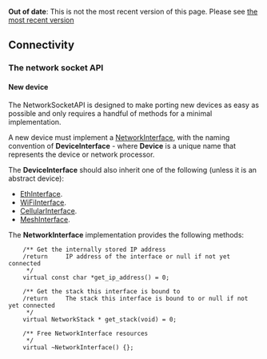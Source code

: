 <span class="warnings">**Out of date**: This is not the most recent version of this page. Please see [the most recent version](y)</span>
<h2 id="contributing-connectivity">Connectivity</h2>

### The network socket API

#### New device

The NetworkSocketAPI is designed to make porting new devices as easy as possible and only requires a handful of methods for a minimal implementation.

A new device must implement a <a href="https://os.mbed.com/docs/v5.6/mbed-os-api-doxy/class_network_interface.html" target="_blank">NetworkInterface</a>, with the naming convention of **DeviceInterface** - where **Device** is a unique name that represents the device or network processor.

The **DeviceInterface** should also inherit one of the following (unless it is an abstract device):

- <a href="https://os.mbed.com/docs/v5.6/mbed-os-api-doxy/class_eth_interface.html" target="_blank">EthInterface</a>.
- <a href="https://os.mbed.com/docs/v5.6/mbed-os-api-doxy/class_wi_fi_interface.html" target="_blank">WiFiInterface</a>.
- <a href="https://os.mbed.com/docs/v5.6/mbed-os-api-doxy/class_cellular_interface.html" target="_blank">CellularInterface</a>.
- <a href="https://os.mbed.com/docs/v5.6/mbed-os-api-doxy/class_mesh_interface.html" target="_blank">MeshInterface</a>.

The **NetworkInterface** implementation provides the following methods:

```
    /** Get the internally stored IP address
    /return     IP address of the interface or null if not yet connected
     */
    virtual const char *get_ip_address() = 0;

    /** Get the stack this interface is bound to
    /return     The stack this interface is bound to or null if not yet connected
     */
    virtual NetworkStack * get_stack(void) = 0;

    /** Free NetworkInterface resources
     */
    virtual ~NetworkInterface() {};
```
